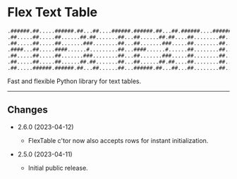 # Flex Text Table

```ascii
.######.##.....######.##...##....######.######.##...##.######....######....#....######..##.....######
.##.....##.....##......##.##.......##...##......##.##....##........##.....###...##...##.##.....##....
.##.....##.....##.......###........##...##.......###.....##........##....##.##..##...##.##.....##....
.####...##.....####......#.........##...####......#......##........##...##...##.######..##.....####..
.##.....##.....##.......###........##...##.......###.....##........##...#######.##...##.##.....##....
.##.....##.....##......##.##.......##...##......##.##....##........##...##...##.##...##.##.....##....
.##.....######.######.##...##......##...######.##...##...##........##...##...##.######..######.######
```

Fast and flexible Python library for text tables.

---

## Changes

* 2.6.0 (2023-04-12)
  * FlexTable c'tor now also accepts rows for instant initialization.

* 2.5.0 (2023-04-11)
  * Initial public release.
